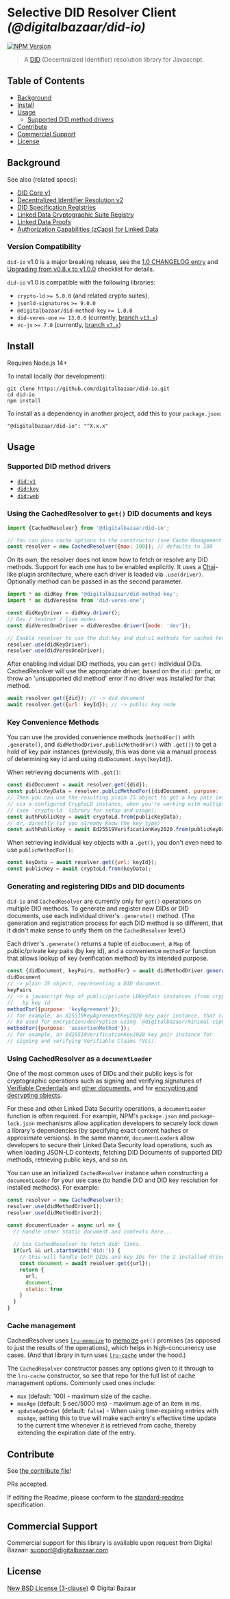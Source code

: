 # Selective DID Resolver Client _(@digitalbazaar/did-io)_

<!--[![Build status](https://img.shields.io/github/workflow/status/digitalbazaar/did-io/Node.js%20CI)](https://github.com/digitalbazaar/did-io/actions?query=workflow%3A%22Node.js+CI%22)
[![Coverage status](https://img.shields.io/codecov/c/github/digitalbazaar/did-io)](https://codecov.io/gh/digitalbazaar/did-io)-->
[![NPM Version](https://img.shields.io/npm/v/@digitalbazaar/did-io.svg)](https://npm.im/@digitalbazaar/did-io)

> A [DID](https://w3c.github.io/did-core) (Decentralized Identifier) resolution library for Javascript.

## Table of Contents

- [Background](#background)
- [Install](#install)
- [Usage](#usage)
  - [Supported DID method drivers](#supported-did-method-drivers)
- [Contribute](#contribute)
- [Commercial Support](#commercial-support)
- [License](#license)

## Background

See also (related specs):

* [DID Core v1](https://w3c.github.io/did-core)
* [Decentralized Identifier Resolution v2](https://w3c-ccg.github.io/did-resolution/)
* [DID Specification Registries](https://www.w3.org/TR/did-spec-registries/)
* [Linked Data Cryptographic Suite Registry](https://w3c-ccg.github.io/ld-cryptosuite-registry/)
* [Linked Data Proofs](https://w3c-ccg.github.io/ld-proofs/)
* [Authorization Capabilities (zCaps) for Linked Data](https://w3c-ccg.github.io/zcap-ld/)

### Version Compatibility

`did-io` v1.0 is a major breaking release, see the
[1.0 CHANGELOG entry](CHANGELOG.md#100---2021-04-06) and
[Upgrading from v0.8.x to v1.0.0](docs/upgrading-0.8-to-1.0.md) checklist for
details.

`did-io` v1.0 is compatible with the following libraries:

* `crypto-ld` `>= 5.0.0` (and related crypto suites).
* `jsonld-signatures` `>= 9.0.0`
* `@digitalbazaar/did-method-key` `>= 1.0.0`
* `did-veres-one` `>= 13.0.0` (currently, [branch `v13.x`](https://github.com/veres-one/did-veres-one/pull/56))
* `vc-js` `>= 7.0` (currently, [branch `v7.x`](https://github.com/digitalbazaar/vc-js/pull/83))

## Install

Requires Node.js 14+

To install locally (for development):

```
git clone https://github.com/digitalbazaar/did-io.git
cd did-io
npm install
```

To install as a dependency in another project, add this to your `package.json`:

```
"@digitalbazaar/did-io": "^X.x.x"
```

## Usage

### Supported DID method drivers

* [`did:v1`](https://github.com/veres-one/did-veres-one)
* [`did:key`](https://github.com/digitalbazaar/did-method-key-js)
* [`did:web`](https://github.com/interop-alliance/did-web-resolver)

### Using the CachedResolver to `get()` DID documents and keys

```js
import {CachedResolver} from '@digitalbazaar/did-io';

// You can pass cache options to the constructor (see Cache Management below)
const resolver = new CachedResolver({max: 100}); // defaults to 100
```

On its own, the resolver does not know how to fetch or resolve any DID methods.
Support for each one has to be enabled explicitly. It uses a
[Chai](https://www.chaijs.com/)-like plugin architecture, where each driver
is loaded via `.use(driver)`. Optionally method can be passed in as the second
parameter.

```js
import * as didKey from '@digitalbazaar/did-method-key';
import * as didVeresOne from 'did-veres-one';

const didKeyDriver = didKey.driver();
// Dev / testnet / live modes
const didVeresOneDriver = didVeresOne.driver({mode: 'dev'});

// Enable resolver to use the did:key and did:v1 methods for cached fetching.
resolver.use(didKeyDriver);
resolver.use(didVeresOneDriver);
```

After enabling individual DID methods, you can `get()` individual
DIDs. CachedResolver will use the appropriate driver, based on the `did:` prefix,
or throw an 'unsupported did method' error if no driver was installed for that
method.

```js
await resolver.get({did}); // -> did document
await resolver.get({url: keyId}); // -> public key node
```

### Key Convenience Methods

You can use the provided convenience methods (`methodFor()` with
`.generate()`,  and `didMethodDriver.publicMethodFor()` with `.get()`) to get a
hold of key pair instances (previously, this was done via a manual process of
determining key id and using `didDocument.keys[keyId]`).

When retrieving documents with `.get()`:

```js
const didDocument = await resolver.get({did});
const publicKeyData = resolver.publicMethodFor({didDocument, purpose: 'authentication'});
// Then you can use the resulting plain JS object to get a key pair instance.
// via a configured CryptoLD instance, when you're working with multiple key types
// (see `crypto-ld` library for setup and usage):
const authPublicKey = await cryptoLd.from(publicKeyData);
// or, directly (if you already know the key type)
const authPublicKey = await Ed25519VerificationKey2020.from(publicKeyData);
```

When retrieving individual key objects with a `.get()`, you don't even need to
use `publicMethodFor()`:

```js
const keyData = await resolver.get({url: keyId});
const publicKey = await cryptoLd.from(keyData);
```

### Generating and registering DIDs and DID documents

`did-io` and `CachedResolver` are currently only for `get()` operations
on multiple DID methods. To generate and register new DIDs or DID documents,
use each individual driver's `.generate()` method. (The generation
and registration process for each DID method is so different, that it didn't
make sense to unify them on the `CachedResolver` level.)

Each driver's `.generate()` returns a tuple of `didDocument`, a `Map`
of public/private key pairs (by key id), and a convenience `methodFor` function
that allows lookup of key (verification method) by its intended purpose.

```js
const {didDocument, keyPairs, methodFor} = await didMethodDriver.generate();
didDocument
// -> plain JS object, representing a DID document.
keyPairs
// -> a javascript Map of public/private LDKeyPair instances (from crypto-ld),
//   by key id
methodFor({purpose: 'keyAgreement'});
// for example, an X25519KeyAgreementKey2020 key pair instance, that can
// be used for encryption/decryption using `@digitalbazaar/minimal-cipher`.
methodFor({purpose: 'assertionMethod'});
// for example, an Ed25519VerificationKey2020 key pair instance for
// signing and verifying Verifiable Claims (VCs).
```

### Using CachedResolver as a `documentLoader`

One of the most common uses of DIDs and their public keys is for cryptographic
operations such as signing and verifying signatures of 
[Verifiable Credentials](https://github.com/digitalbazaar/vc-js) and 
[other documents](https://github.com/digitalbazaar/jsonld-signatures), and for 
[encrypting and decrypting objects](https://github.com/digitalbazaar/minimal-cipher).

For these and other Linked Data Security operations, a `documentLoader` function
is often required. For example, NPM's `package.json` and `package-lock.json`
mechanisms allow application developers to securely lock down a library's
dependencies (by specifying exact content hashes or approximate versions).
In the same manner, `documentLoader`s allow developers to secure their
Linked Data Security load operations, such as when loading JSON-LD contexts,
fetching DID Documents of supported DID methods, retrieving public keys, and
so on.

You can use an initialized `CachedResolver` instance when constructing a
`documentLoader` for your use case (to handle DID and DID key resolution for 
installed methods). For example:

```js
const resolver = new CachedResolver();
resolver.use(didMethodDriver1);
resolver.use(didMethodDriver2);

const documentLoader = async url => {
  // Handle other static document and contexts here...
  
  // Use CachedResolver to fetch did: links.
  if(url && url.startsWith('did:')) {
    // this will handle both DIDs and key IDs for the 2 installed drivers
    const document = await resolver.get({url});
    return {
      url,
      document,
      static: true
    }
  }
}
```

### Cache management

CachedResolver uses [`lru-memoize`](https://github.com/digitalbazaar/lru-memoize)
to [memoize](https://en.wikipedia.org/wiki/Memoization) `get()` promises 
(as opposed to just the results of the operations),
which helps in high-concurrency use cases. (And that library in turn uses
[`lru-cache`](https://www.npmjs.com/package/lru-cache) under the hood.)

The `CachedResolver` constructor passes any options given to it through to
the `lru-cache` constructor, so  see that repo for the full list of cache 
management options. Commonly used ones include:

* `max` (default: 100) - maximum size of the cache.
* `maxAge` (default: 5 sec/5000 ms) - maximum age of an item in ms.
* `updateAgeOnGet` (default: `false`) - When using time-expiring entries with 
  `maxAge`, setting this to true will make each entry's effective time update to
  the current time whenever it is retrieved from cache, thereby extending the 
  expiration date of the entry.

## Contribute

See [the contribute file](https://github.com/digitalbazaar/bedrock/blob/master/CONTRIBUTING.md)!

PRs accepted.

If editing the Readme, please conform to the
[standard-readme](https://github.com/RichardLitt/standard-readme) specification.

## Commercial Support

Commercial support for this library is available upon request from
Digital Bazaar: support@digitalbazaar.com

## License

[New BSD License (3-clause)](LICENSE) © Digital Bazaar
